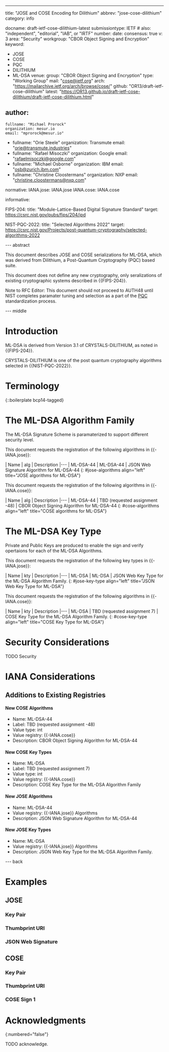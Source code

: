 ---
title: "JOSE and COSE Encoding for Dilithium"
abbrev: "jose-cose-dilithium"
category: info

docname: draft-ietf-cose-dilithium-latest
submissiontype: IETF  # also: "independent", "editorial", "IAB", or "IRTF"
number:
date:
consensus: true
v: 3
area: "Security"
workgroup: "CBOR Object Signing and Encryption"
keyword:
 - JOSE
 - COSE
 - PQC
 - DILITHIUM
 - ML-DSA
venue:
  group: "CBOR Object Signing and Encryption"
  type: "Working Group"
  mail: "cose@ietf.org"
  arch: "https://mailarchive.ietf.org/arch/browse/cose/"
  github: "OR13/draft-ietf-cose-dilithium"
  latest: "https://OR13.github.io/draft-ietf-cose-dilithium/draft-ietf-cose-dilithium.html"

author:
 -
    fullname: "Michael Prorock"
    organization: mesur.io
    email: "mprorock@mesur.io"
 -
    fullname: "Orie Steele"
    organization: Transmute
    email: "orie@transmute.industries"
 -
    fullname: "Rafael Misoczki"
    organization: Google
    email: "rafaelmisoczki@google.com"
 -
    fullname: "Michael Osborne"
    organization: IBM
    email: "osb@zurich.ibm.com"
 -
    fullname: "Christine Cloostermans"
    organization: NXP
    email: "christine.cloostermans@nxp.com"

normative:
  IANA.jose: IANA.jose
  IANA.cose: IANA.cose

informative:

  FIPS-204:
    title: "Module-Lattice-Based Digital Signature Standard"
    target: https://csrc.nist.gov/pubs/fips/204/ipd

  NIST-PQC-2022:
    title: "Selected Algorithms 2022"
    target: https://csrc.nist.gov/Projects/post-quantum-cryptography/selected-algorithms-2022


--- abstract

This document describes JOSE and COSE serializations for ML-DSA,
which was derived from Dilithium, a Post-Quantum Cryptography (PQC) based suite.

This document does not define any new cryptography, only seralizations
of existing cryptographic systems described in {{FIPS-204}}.

Note to RFC Editor: This document should not proceed to AUTH48 until NIST
completes paramater tuning and selection as a part of the
[PQC](https://csrc.nist.gov/projects/post-quantum-cryptography)
standardization process.

--- middle

# Introduction

ML-DSA is derived from Version 3.1 of CRYSTALS-DILITHIUM, as noted in {{FIPS-204}}.

CRYSTALS-DILITHIUM is one of the post quantum cryptography algorithms selected in {{NIST-PQC-2022}}.

# Terminology

{::boilerplate bcp14-tagged}

# The ML-DSA Algorithm Family

The ML-DSA Signature Scheme is paramaterized to support different security level.

This document requests the registration of the following algorithms in {{-IANA.jose}}:

| Name       | alg | Description
|---
| ML-DSA-44  | ML-DSA-44     | JSON Web Signature Algorithm for ML-DSA-44
{: #jose-algorithms align="left" title="JOSE algorithms for ML-DSA"}

This document requests the registration of the following algorithms in {{-IANA.cose}}:

| Name       | alg | Description
|---
| ML-DSA-44  | TBD (requested assignment -48)     | CBOR Object Signing Algorithm for ML-DSA-44
{: #cose-algorithms align="left" title="COSE algorithms for ML-DSA"}

# The ML-DSA Key Type

Private and Public Keys are produced to enable the sign and verify opertaions for each of the ML-DSA Algorithms.

This document requests the registration of the following key types in {{-IANA.jose}}:

| Name    | kty | Description
|---
| ML-DSA  | ML-DSA     | JSON Web Key Type for the ML-DSA Algorithm Family.
{: #jose-key-type align="left" title="JSON Web Key Type for ML-DSA"}

This document requests the registration of the following algorithms in {{-IANA.cose}}:

| Name       | kty | Description
|---
| ML-DSA  | TBD (requested assignment 7)     | COSE Key Type for the ML-DSA Algorithm Family.
{: #cose-key-type align="left" title="COSE Key Type for ML-DSA"}

# Security Considerations

TODO Security


# IANA Considerations

## Additions to Existing Registries

#### New COSE Algorithms

* Name: ML-DSA-44
* Label: TBD (requested assignment -48)
* Value type: int
* Value registry: {{-IANA.cose}}
* Description: CBOR Object Signing Algorithm for ML-DSA-44

#### New COSE Key Types

* Name: ML-DSA
* Label: TBD (requested assignment 7)
* Value type: int
* Value registry: {{-IANA.cose}}
* Description: COSE Key Type for the ML-DSA Algorithm Family


#### New JOSE Algorithms

* Name: ML-DSA-44
* Value registry: {{-IANA.jose}} Algorithms
* Description: JSON Web Signature Algorithm for ML-DSA-44

#### New JOSE Key Types

* Name: ML-DSA
* Value registry: {{-IANA.jose}} Algorithms
* Description: JSON Web Key Type for the ML-DSA Algorithm Family.


--- back

# Examples

## JOSE

### Key Pair

### Thumbprint URI

### JSON Web Signature

## COSE

### Key Pair

### Thumbprint URI

### COSE Sign 1

# Acknowledgments
{:numbered="false"}

TODO acknowledge.
